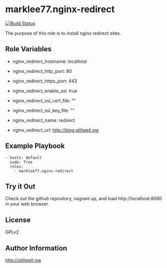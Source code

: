 marklee77.nginx-redirect
========================

[![Build Status](https://travis-ci.org/marklee77/ansible-role-nginx-redirect.svg?branch=master)](https://travis-ci.org/marklee77/ansible-role-nginx-redirect)

The purpose of this role is to install nginx redirect sites.

Role Variables
--------------

- nginx_redirect_hostname: localhost
- nginx_redirect_http_port: 80
- nginx_redirect_https_port: 443
- nginx_redirect_enable_ssl: true

- nginx_redirect_ssl_cert_file: ""
- nginx_redirect_ssl_key_file: ""

- nginx_redirect_name: redirect
- nginx_redirect_url: http://blog.stillwell.me

Example Playbook
-------------------------

    - hosts: default
      sudo: True
      roles:
        - marklee77.nginx-redirect

Try it Out
---------------------------

Check out the github repository, vagrant up, and load http://localhost:8080 in
your web browser.

License
-------

GPLv2

Author Information
------------------

http://stillwell.me

